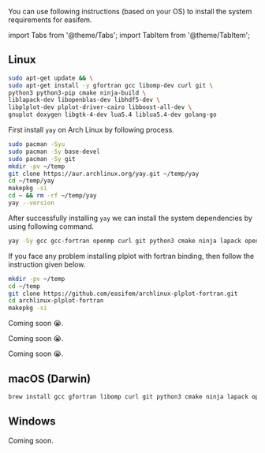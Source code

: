 You can use following instructions (based on your OS) to install the system requirements for easifem.

import Tabs from '@theme/Tabs';
import TabItem from '@theme/TabItem';

## Linux

<Tabs>
<TabItem value="1" label="Ubuntu">

```bash
sudo apt-get update && \
sudo apt-get install -y gfortran gcc libomp-dev curl git \
python3 python3-pip cmake ninja-build \
liblapack-dev libopenblas-dev libhdf5-dev \
libplplot-dev plplot-driver-cairo libboost-all-dev \
gnuplot doxygen libgtk-4-dev lua5.4 liblua5.4-dev golang-go
```

</TabItem>

<TabItem value="2" label="Arch Linux">

First install `yay` on Arch Linux by following process.

```bash
sudo pacman -Syu
sudo pacman -Sy base-devel
sudo pacman -Sy git
mkdir -pv ~/temp
git clone https://aur.archlinux.org/yay.git ~/temp/yay
cd ~/temp/yay
makepkg -si
cd ~ && rm -rf ~/temp/yay
yay --version
```

After successfully installing `yay` we can install the system dependencies by using following command.

```bash
yay -Sy gcc gcc-fortran openmp curl git python3 cmake ninja lapack openblas hdf5 plplot gnuplot doxygen gtk4 lua go
```

If you face any problem installing plplot with fortran binding, then follow the instruction given below.

```bash
mkdir -pv ~/temp 
cd ~/temp 
git clone https://github.com/easifem/archlinux-plplot-fortran.git
cd archlinux-plplot-fortran
makepkg -si
```

</TabItem>

<TabItem value="3" label="Debian">

Coming soon 😭.

</TabItem>

<TabItem value="4" label="Fedora">

Coming soon 😭.

</TabItem>

<TabItem value="5" label="Redhat">

Coming soon 😭.

</TabItem>

<TabItem value="close" label="↢">

</TabItem>
</Tabs>

## macOS (Darwin)

```bash
brew install gcc gfortran libomp curl git python3 cmake ninja lapack openblas hdf5 plplot gnuplot doxygen gtk4 lua go
```

## Windows

Coming soon.
